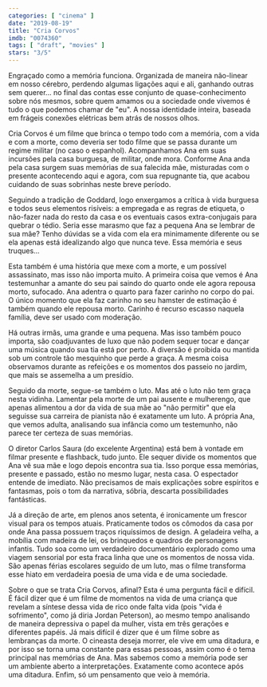 ```yaml
---
categories: [ "cinema" ]
date: "2019-08-19"
title: "Cria Corvos"
imdb: "0074360"
tags: [ "draft", "movies" ]
stars: "3/5"
---
```

Engraçado como a memória funciona. Organizada de maneira não-linear em nosso cérebro, perdendo algumas ligações aqui e ali, ganhando outras sem querer... no final das contas esse conjunto de quase-conhecimento sobre nós mesmos, sobre quem amamos ou a sociedade onde vivemos é tudo o que podemos chamar de "eu". A nossa identidade inteira, baseada em frágeis conexões elétricas bem atrás de nossos olhos.

Cria Corvos é um filme que brinca o tempo todo com a memória, com a vida e com a morte, como deveria ser todo filme que se passa durante um regime militar (no caso o espanhol). Acompanhamos Ana em suas incursões pela casa burguesa, de militar, onde mora. Conforme Ana anda pela casa surgem suas memórias de sua falecida mãe, misturadas com o presente acontecendo aqui e agora, com sua repugnante tia, que acabou cuidando de suas sobrinhas neste breve período.

Seguindo a tradição de Goddard, logo enxergamos a crítica à vida burguesa e todos seus elementos risíveis: a empregada e as regras de etiqueta, o não-fazer nada do resto da casa e os eventuais casos extra-conjugais para quebrar o tédio. Seria esse marasmo que faz a pequena Ana se lembrar de sua mãe? Tenho dúvidas se a vida com ela era minimamente diferente ou se ela apenas está idealizando algo que nunca teve. Essa memória e seus truques...

Esta também é uma história que mexe com a morte, e um possível assassinato, mas isso não importa muito. A primeira coisa que vemos é Ana testemunhar a amante do seu pai saindo do quarto onde ele agora repousa morto, sufocado. Ana adentra o quarto para fazer carinho no corpo do pai. O único momento que ela faz carinho no seu hamster de estimação é também quando ele repousa morto. Carinho é recurso escasso naquela família, deve ser usado com moderação.

Há outras irmãs, uma grande e uma pequena. Mas isso também pouco importa, são coadjuvantes de luxo que não podem sequer tocar e dançar uma música quando sua tia está por perto. A diversão é proibida ou mantida sob um controle tão mesquinho que perde a graça. A mesma coisa observamos durante as refeições e os momentos dos passeio no jardim, que mais se assemelha a um presídio.

Seguido da morte, segue-se também o luto. Mas até o luto não tem graça nesta vidinha. Lamentar pela morte de um pai ausente e mulherengo, que apenas alimentou a dor da vida de sua mãe ao "não permitir" que ela seguisse sua carreira de pianista não é exatamente um luto. A própria Ana, que vemos adulta, analisando sua infância como um testemunho, não parece ter certeza de suas memórias.

O diretor Carlos Saura (do excelente Argentina) está bem à vontade em filmar presente e flashback, tudo junto. Ele sequer divide os momentos que Ana vê sua mãe e logo depois encontra sua tia. Isso porque essa memórias, presente e passado, estão no mesmo lugar, nesta casa. O espectador entende de imediato. Não precisamos de mais explicações sobre espíritos e fantasmas, pois o tom da narrativa, sóbria, descarta possibilidades fantásticas.

Já a direção de arte, em plenos anos setenta, é ironicamente um frescor visual para os tempos atuais. Praticamente todos os cômodos da casa por onde Ana passa possuem traços riquíssimos de design. A geladeira velha, a mobília com madeira de lei, os brinquedos e quadros de personagens infantis. Tudo soa como um verdadeiro documentário explorado como uma viagem sensorial por esta fraca linha que une os momentos de nossa vida. São apenas férias escolares seguido de um luto, mas o filme transforma esse hiato em verdadeira poesia de uma vida e de uma sociedade.

Sobre o que se trata Cria Corvos, afinal? Esta é uma pergunta fácil e difícil. É fácil dizer que é um filme de momentos na vida de uma criança que revelam a síntese dessa vida de rico onde falta vida (pois "vida é sofrimento", como já diria Jordan Peterson), ao mesmo tempo analisando de maneira depressiva o papel da mulher, vista em três gerações e diferentes papéis. Já mais difícil é dizer que é um filme sobre as lembranças da morte. O cineasta deseja morrer, ele vive em uma ditadura, e por isso se torna uma constante para essas pessoas, assim como é o tema principal nas memórias de Ana. Mas sabemos como a memória pode ser um ambiente aberto a interpretações. Exatamente como acontece após uma ditadura. Enfim, só um pensamento que veio à memória.
